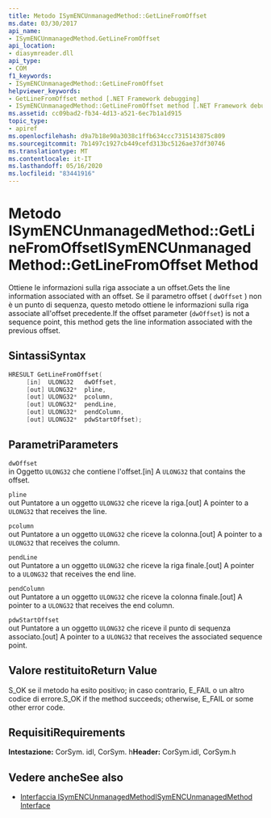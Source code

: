 ```yaml
---
title: Metodo ISymENCUnmanagedMethod::GetLineFromOffset
ms.date: 03/30/2017
api_name:
- ISymENCUnmanagedMethod.GetLineFromOffset
api_location:
- diasymreader.dll
api_type:
- COM
f1_keywords:
- ISymENCUnmanagedMethod::GetLineFromOffset
helpviewer_keywords:
- GetLineFromOffset method [.NET Framework debugging]
- ISymENCUnmanagedMethod::GetLineFromOffset method [.NET Framework debugging]
ms.assetid: cc09bad2-fb34-4d13-a521-6ec7b1a1d915
topic_type:
- apiref
ms.openlocfilehash: d9a7b18e90a3038c1ffb634ccc7315143875c809
ms.sourcegitcommit: 7b1497c1927cb449cefd313bc5126ae37df30746
ms.translationtype: MT
ms.contentlocale: it-IT
ms.lasthandoff: 05/16/2020
ms.locfileid: "83441916"
---
```

# <a name="isymencunmanagedmethodgetlinefromoffset-method"></a><span data-ttu-id="37fa7-102">Metodo ISymENCUnmanagedMethod::GetLineFromOffset</span><span class="sxs-lookup"><span data-stu-id="37fa7-102">ISymENCUnmanagedMethod::GetLineFromOffset Method</span></span>
<span data-ttu-id="37fa7-103">Ottiene le informazioni sulla riga associate a un offset.</span><span class="sxs-lookup"><span data-stu-id="37fa7-103">Gets the line information associated with an offset.</span></span> <span data-ttu-id="37fa7-104">Se il parametro offset ( `dwOffset` ) non è un punto di sequenza, questo metodo ottiene le informazioni sulla riga associate all'offset precedente.</span><span class="sxs-lookup"><span data-stu-id="37fa7-104">If the offset parameter (`dwOffset`) is not a sequence point, this method gets the line information associated with the previous offset.</span></span>  
  
## <a name="syntax"></a><span data-ttu-id="37fa7-105">Sintassi</span><span class="sxs-lookup"><span data-stu-id="37fa7-105">Syntax</span></span>  
  
```cpp  
HRESULT GetLineFromOffset(  
     [in]  ULONG32   dwOffset,  
     [out] ULONG32*  pline,  
     [out] ULONG32*  pcolumn,  
     [out] ULONG32*  pendLine,  
     [out] ULONG32*  pendColumn,  
     [out] ULONG32*  pdwStartOffset);  
```  
  
## <a name="parameters"></a><span data-ttu-id="37fa7-106">Parametri</span><span class="sxs-lookup"><span data-stu-id="37fa7-106">Parameters</span></span>  
 `dwOffset`  
 <span data-ttu-id="37fa7-107">in Oggetto `ULONG32` che contiene l'offset.</span><span class="sxs-lookup"><span data-stu-id="37fa7-107">[in] A `ULONG32` that contains the offset.</span></span>  
  
 `pline`  
 <span data-ttu-id="37fa7-108">out Puntatore a un oggetto `ULONG32` che riceve la riga.</span><span class="sxs-lookup"><span data-stu-id="37fa7-108">[out] A pointer to a `ULONG32` that receives the line.</span></span>  
  
 `pcolumn`  
 <span data-ttu-id="37fa7-109">out Puntatore a un oggetto `ULONG32` che riceve la colonna.</span><span class="sxs-lookup"><span data-stu-id="37fa7-109">[out] A pointer to a `ULONG32` that receives the column.</span></span>  
  
 `pendLine`  
 <span data-ttu-id="37fa7-110">out Puntatore a un oggetto `ULONG32` che riceve la riga finale.</span><span class="sxs-lookup"><span data-stu-id="37fa7-110">[out] A pointer to a `ULONG32` that receives the end line.</span></span>  
  
 `pendColumn`  
 <span data-ttu-id="37fa7-111">out Puntatore a un oggetto `ULONG32` che riceve la colonna finale.</span><span class="sxs-lookup"><span data-stu-id="37fa7-111">[out] A pointer to a `ULONG32` that receives the end column.</span></span>  
  
 `pdwStartOffset`  
 <span data-ttu-id="37fa7-112">out Puntatore a un oggetto `ULONG32` che riceve il punto di sequenza associato.</span><span class="sxs-lookup"><span data-stu-id="37fa7-112">[out] A pointer to a `ULONG32` that receives the associated sequence point.</span></span>  
  
## <a name="return-value"></a><span data-ttu-id="37fa7-113">Valore restituito</span><span class="sxs-lookup"><span data-stu-id="37fa7-113">Return Value</span></span>  
 <span data-ttu-id="37fa7-114">S_OK se il metodo ha esito positivo; in caso contrario, E_FAIL o un altro codice di errore.</span><span class="sxs-lookup"><span data-stu-id="37fa7-114">S_OK if the method succeeds; otherwise, E_FAIL or some other error code.</span></span>  
  
## <a name="requirements"></a><span data-ttu-id="37fa7-115">Requisiti</span><span class="sxs-lookup"><span data-stu-id="37fa7-115">Requirements</span></span>  
 <span data-ttu-id="37fa7-116">**Intestazione:** CorSym. idl, CorSym. h</span><span class="sxs-lookup"><span data-stu-id="37fa7-116">**Header:** CorSym.idl, CorSym.h</span></span>  
  
## <a name="see-also"></a><span data-ttu-id="37fa7-117">Vedere anche</span><span class="sxs-lookup"><span data-stu-id="37fa7-117">See also</span></span>

- [<span data-ttu-id="37fa7-118">Interfaccia ISymENCUnmanagedMethod</span><span class="sxs-lookup"><span data-stu-id="37fa7-118">ISymENCUnmanagedMethod Interface</span></span>](isymencunmanagedmethod-interface.md)
